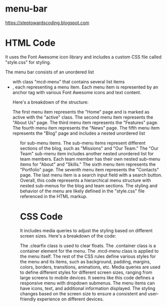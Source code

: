# menu-bar
https://steptowardscoding.blogspot.com

# HTML Code
It uses the Font Awesome icon library and includes a custom CSS file called "style.css" for styling.

The menu bar consists of an unordered list <ul> with class "mcd-menu" that contains several list items <li>, each representing a menu item. Each menu item is represented by an anchor <a> tag with various Font Awesome icons and text content.

Here's a breakdown of the structure:

The first menu item represents the "Home" page and is marked as active with the "active" class.
The second menu item represents the "About Us" page.
The third menu item represents the "Features" page.
The fourth menu item represents the "News" page.
The fifth menu item represents the "Blog" page and includes a nested unordered list <ul> for sub-menu items.
The sub-menu items represent different sections of the blog, such as "Missions" and "Our Team."
The "Our Team" sub-menu item includes another nested unordered list for team members.
Each team member has their own nested sub-menu items for "About" and "Skills."
The sixth menu item represents the "Portfolio" page.
The seventh menu item represents the "Contacts" page.
The last menu item is a search input field with a search button.
Overall, this code represents a hierarchical menu structure with nested sub-menus for the blog and team sections. The styling and behavior of the menu are likely defined in the "style.css" file referenced in the HTML markup.
  
# CSS Code
It includes media queries to adjust the styling based on different screen sizes. Here's a breakdown of the code:

The .clearfix class is used to clear floats.
The .container class is a container element for the menu.
The .mcd-menu class is applied to the menu itself.
The rest of the CSS rules define various styles for the menu and its items, such as background, padding, margins, colors, borders, transitions, animations, etc.
Media queries are used to define different styles for different screen sizes, ranging from large screens to mobile devices.
It seems like this code defines a responsive menu with dropdown submenus. The menu items can have icons, text, and additional information displayed. The styling changes based on the screen size to ensure a consistent and user-friendly experience on different devices.
